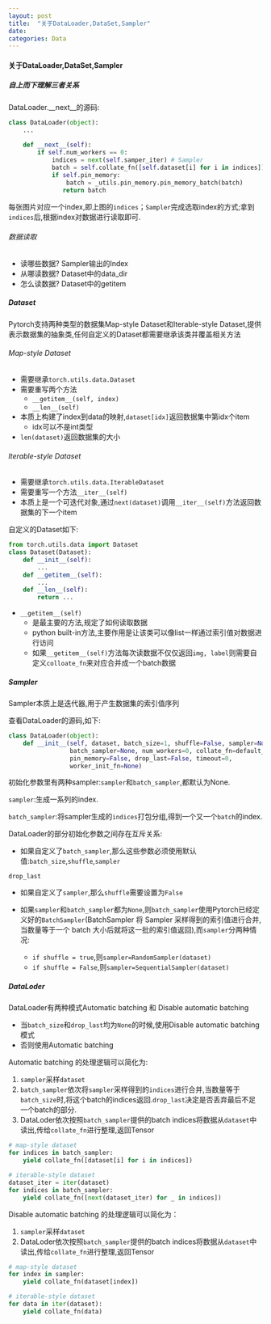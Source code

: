 ```yaml
---
layout: post
title:  "关于DataLoader,DataSet,Sampler"
date:   
categories: Data
---
```


#### 关于DataLoader,DataSet,Sampler

##### 自上而下理解三者关系

DataLoader.\__next__的源码:

```python
class DataLoader(object):
	...
    
    def __next__(self):
        if self.num_workers == 0:
            indices = next(self.samper_iter) # Sampler
            batch = self.collate_fn([self.dataset[i] for i in indices]) # Dataset
            if self.pin_memory:
                batch = _utils.pin_memory.pin_memory_batch(batch)
               return batch
```

每张图片对应一个index,即上图的`indices`；`Sampler`完成选取index的方式;拿到`indices`后,根据index对数据进行读取即可.

###### 数据读取

* 读哪些数据? Sampler输出的Index
* 从哪读数据? Dataset中的data_dir
* 怎么读数据? Dataset中的getitem

##### Dataset

Pytorch支持两种类型的数据集Map-style Dataset和Iterable-style Dataset,提供表示数据集的抽象类,任何自定义的Dataset都需要继承该类并覆盖相关方法

###### Map-style Dataset

* 需要继承`torch.utils.data.Dataset`
* 需要重写两个方法
  * `__getitem__(self, index)`
  * `__len__(self)`
* 本质上构建了index到data的映射,`dataset[idx]`返回数据集中第idx个item
  * idx可以不是int类型
* `len(dataset)`返回数据集的大小

###### lterable-style Dataset

* 需要继承`torch.utils.data.IterableDataset`
* 需要重写一个方法`__iter__(self)`
* 本质上是一个可迭代对象,通过`next(dataset)`调用`__iter__(self)`方法返回数据集的下一个item

自定义的Dataset如下:

```python
from torch.utils.data import Dataset
class Dataset(Dataset):
    def __init__(self):
        ...
    def __getitem__(self):
        ...
    def __len__(self):
        return ...
```

* `__getitem__(self)`
  * 是最主要的方法,规定了如何读取数据
  * python built-in方法,主要作用是让该类可以像list一样通过索引值对数据进行访问
  * 如果`__getitem__(self)`方法每次读数据不仅仅返回`img, label`则需要自定义`colloate_fn`来对应合并成一个batch数据

##### Sampler

Sampler本质上是迭代器,用于产生数据集的索引值序列

查看DataLoader的源码,如下:

```python
class DataLoader(object):
    def __init__(self, dataset, batch_size=1, shuffle=False, sampler=None,
                 batch_sampler=None, num_workers=0, collate_fn=default_collate,
                 pin_memory=False, drop_last=False, timeout=0,
                 worker_init_fn=None)
```

初始化参数里有两种sampler:`sampler`和`batch_sampler`,都默认为None.

`sampler`:生成一系列的index.

`batch_sampler`:将sampler生成的`indices`打包分组,得到一个又一个`batch`的index.

DataLoader的部分初始化参数之间存在互斥关系:

* 如果自定义了`batch_sampler`,那么这些参数必须使用默认值:`batch_size`,`shuffle`,`sampler`

`drop_last`

* 如果自定义了`sampler`,那么`shuffle`需要设置为`False`

* 如果`sampler`和`batch_sampler`都为`None`,则`batch_sampler`使用Pytorch已经定义好的`BatchSampler`(BatchSampler 将 Sampler 采样得到的索引值进行合并,当数量等于一个 batch 大小后就将这一批的索引值返回),而`sampler`分两种情况:
  * `if shuffle = true`,则`sampler=RandomSampler(dataset)`
  * `if shuffle = False`,则`sampler=SequentialSampler(dataset)`

##### DataLoder

DataLoader有两种模式Automatic batching 和 Disable automatic batching

* 当`batch_size`和`drop_last`均为`None`的时候,使用Disable automatic batching模式
* 否则使用Automatic batching

Automatic batching 的处理逻辑可以简化为:

1. `sampler`采样`dataset`
2. `batch_sampler`依次将`sampler`采样得到的`indices`进行合并,当数量等于`batch_size`时,将这个batch的indices返回.`drop_last`决定是否丢弃最后不足一个batch的部分.
3. DataLoder依次按照`batch_sampler`提供的batch indices将数据从`dataset`中读出,传给`collate_fn`进行整理,返回Tensor

```python
# map-style dataset
for indices in batch_sampler:
    yield collate_fn([dataset[i] for i in indices])

# iterable-style dataset
dataset_iter = iter(dataset)
for indices in batch_sampler:
    yield collate_fn([next(dataset_iter) for _ in indices])
```

Disable automatic batching 的处理逻辑可以简化为：

1. `sampler`采样`dataset`
2. DataLoder依次按照`batch_sampler`提供的batch indices将数据从`dataset`中读出,传给`collate_fn`进行整理,返回Tensor

```python
# map-style dataset
for index in sampler:
    yield collate_fn(dataset[index])

# iterable-style dataset
for data in iter(dataset):
    yield collate_fn(data)
```

